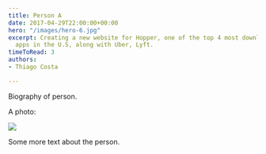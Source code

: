 ```yaml
---
title: Person A
date: 2017-04-29T22:00:00+00:00
hero: "/images/hero-6.jpg"
excerpt: Creating a new website for Hopper, one of the top 4 most downloaded travel
  apps in the U.S, along with Uber, Lyft.
timeToRead: 3
authors:
- Thiago Costa

---
```

Biography of person.

A photo:

![](/images/paul_in_snow.jpg)

Some more text about the person.